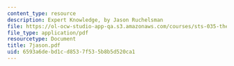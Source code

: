 ```yaml
---
content_type: resource
description: Expert Knowledge, by Jason Ruchelsman
file: https://ol-ocw-studio-app-qa.s3.amazonaws.com/courses/sts-035-the-history-of-computing-spring-2004/6593a6debd1cd8537f535b8b5d520ca1_7jason.pdf
file_type: application/pdf
resourcetype: Document
title: 7jason.pdf
uid: 6593a6de-bd1c-d853-7f53-5b8b5d520ca1
---
```


